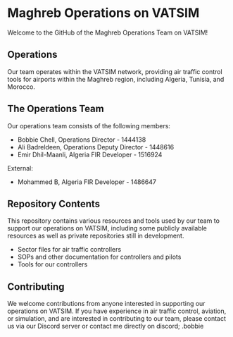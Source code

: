 # Maghreb Operations on VATSIM

Welcome to the GitHub of the Maghreb Operations Team on VATSIM!

## Operations

Our team operates within the VATSIM network, providing air traffic control tools for airports within the Maghreb region, including Algeria, Tunisia, and Morocco.

## The Operations Team

Our operations team consists of the following members:

- Bobbie Chell, Operations Director - 1444138
- Ali Badreldeen, Operations Deputy Director - 1448616
- Emir Dhil-Maanli, Algeria FIR Developer - 1516924

External:
- Mohammed B, Algeria FIR Developer - 1486647

## Repository Contents

This repository contains various resources and tools used by our team to support our operations on VATSIM, including some publicly available resources as well as private repositories still in development.

- Sector files for air traffic controllers
- SOPs and other documentation for controllers and pilots
- Tools for our controllers

## Contributing

We welcome contributions from anyone interested in supporting our operations on VATSIM. If you have experience in air traffic control, aviation, or simulation, and are interested in contributing to our team, please contact us via our Discord server or contact me directly on discord; .bobbie
